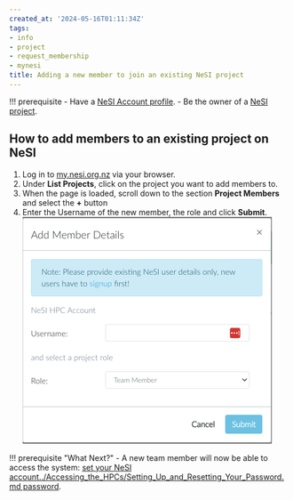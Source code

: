 ```yaml
---
created_at: '2024-05-16T01:11:34Z'
tags:
- info
- project
- request_membership
- mynesi
title: Adding a new member to join an existing NeSI project
---
```


!!! prerequisite
    - Have a [NeSI Account profile](../../Getting_Started/Accounts-Projects_and_Allocations/Creating_a_NeSI_Account_Profile.md).
    - Be the owner of a [NeSI project](../../Getting_Started/Accounts-Projects_and_Allocations/Applying_for_a_new_NeSI_project.md).

## How to add members to an existing project on NeSI

1. Log in to [my.nesi.org.nz](https://my.nesi.org.nz/) via your browser.
2. Under **List Projects**, click on the project you want to add members to.
3. When the page is loaded, scroll down to the section **Project Members** and select the **+** button
4. Enter the Username of the new member, the role and click **Submit**. 
   ![Adding_Members.png](../../assets/images/Adding_Members.png)

!!! prerequisite "What Next?"
     -   A new team member will now be able to access the system: [set your NeSI account../Accessing_the_HPCs/Setting_Up_and_Resetting_Your_Password.md
         password](../../Getting_Started/Accessing_the_HPCs/Setting_Up_and_Resetting_Your_Password.md).
